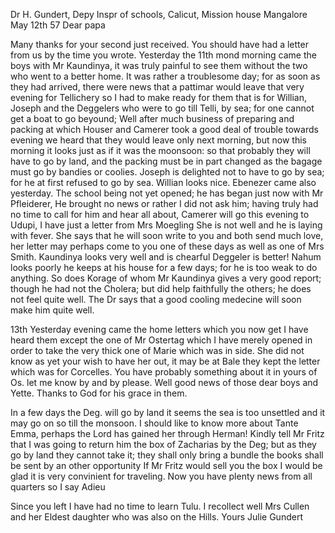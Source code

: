 Dr H. Gundert, Depy Inspr of schools, Calicut, Mission house 
 Mangalore May 12th 57
Dear papa

Many thanks for your second just received. You should have had a letter from us by the time you wrote. Yesterday the 11th mond morning came the boys with Mr Kaundinya, it was truly painful to see them without the two who went to a better home. It was rather a troublesome day; for as soon as they had arrived, there were news that a pattimar would leave that very evening for Tellichery so I had to make ready for them that is for Willian, Joseph and the Deggelers who were to go till Telli, by sea; for one cannot get a boat to go beyound; Well after much business of preparing and packing at which Houser and Camerer took a good deal of trouble towards evening we heard that they would leave only next morning, but now this morning it looks just as if it was the moonsoon: so that probably they will have to go by land, and the packing must be in part changed as the bagage must go by bandies or coolies. Joseph is delighted not to have to go by sea; for he at first refused to go by sea. Willian looks nice. Ebenezer came also yesterday. The school being not yet opened; he has began just now with Mr Pfleiderer, He brought no news or rather I did not ask him; having truly had no time to call for him and hear all about, Camerer will go this evening to Udupi, I have just a letter from Mrs Moegling She is not well and he is laying with fever. She says that he will soon write to you and both send much love, her letter may perhaps come to you one of these days as well as one of Mrs Smith. Kaundinya looks very well and is chearful Deggeler is better! Nahum looks poorly he keeps at his house for a few days; for he is too weak to do anything. So does Korage of whom Mr Kaundinya gives a very good report; though he had not the Cholera; but did help faithfully the others; he does not feel quite well. The Dr says that a good cooling medecine will soon make him quite well.

13th Yesterday evening came the home letters which you now get I have heard them except the one of Mr Ostertag which I have merely opened in order to take the very thick one of Marie which was in side. She did not know as yet your wish to have her out, it may be at Bale they kept the letter which was for Corcelles. You have probably something about it in yours of Os. let me know by and by please. Well good news of those dear boys and Yette. Thanks to God for his grace in them.

In a few days the Deg. will go by land it seems the sea is too unsettled and it may go on so till the monsoon. I should like to know more about Tante Emma, perhaps the Lord has gained her through Herman! Kindly tell Mr Fritz that I was going to return him the box of Zacharias by the Deg; but as they go by land they cannot take it; they shall only bring a bundle the books shall be sent by an other opportunity If Mr Fritz would sell you the box I would be glad it is very convinient for traveling. Now you have plenty news from all quarters so I say Adieu

Since you left I have had no time to learn Tulu. I recollect well Mrs Cullen and her Eldest daughter who was also on the Hills.
 Yours Julie Gundert

